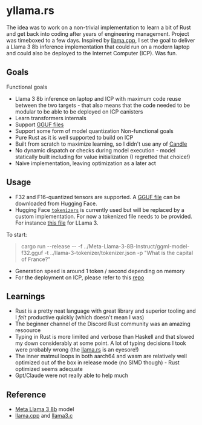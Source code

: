# yllama.rs

The idea was to work on a non-trivial implementation to learn a bit of Rust and get back into coding after years of engineering management. Project was timeboxed to a few days. Inspired by [llama.cpp](https://github.com/ggerganov/llama.cpp), I set the goal to deliver a Llama 3 8b inference implementation that could run on a modern laptop and could also be deployed to the Internet Computer (ICP). Was fun.

## Goals
Functional goals
* Llama 3 8b inference on laptop and ICP with maximum code reuse between the two targets - that also means that the code needed to be modular to be able to be deployed on ICP canisters
* Learn transformers internals
* Support [GGUF files](https://huggingface.co/docs/hub/en/gguf)
* Support some form of model quantization
Non-functional goals
* Pure Rust as it is well supported to build on ICP
* Built from scratch to maximize learning, so I didn't use any of [Candle](https://github.com/huggingface/candle)
* No dynamic dispatch or checks during model execution - model statically built including for value initialization (I regretted that choice!)
* Naive implementation, leaving optimization as a later act

## Usage
* F32 and F16-quantized tensors are supported. A [GGUF file](https://huggingface.co/bartowski/Meta-Llama-3-8B-Instruct-GGUF/blob/main/Meta-Llama-3-8B-Instruct-fp32.gguf) can be downloaded from Hugging Face.
* Hugging Face [`tokenizers`](https://docs.rs/tokenizers/0.19.1/tokenizers/) is currently used but will be replaced by a custom implementation. For now a tokenized file needs to be provided. For instance [this file](https://huggingface.co/meta-llama/Meta-Llama-3-8B-Instruct/blob/main/tokenizer.json) for LLama 3. 

To start:
> cargo run --release -- -f ../Meta-Llama-3-8B-Instruct/ggml-model-f32.gguf -t ../llama-3-tokenizer/tokenizer.json -p "What is the capital of France?"

* Generation speed is around 1 token / second depending on memory
* For the deployment on ICP, please refer to this [repo](https://github.com/gip/yllama.oc)

## Learnings
* Rust is a pretty neat language with great library and superior tooling and I _felt_ productive quickly (which doesn't mean I was)
* The beginner channel of the Discord Rust community was an amazing resoource
* Typing in Rust is more limited and verbose than Haskell and that slowed my down considerably at some point. A lot of typing decisions I took were probably wrong (the [llama.rs](https://github.com/gip/yllama.rs/blob/main/yllama/src/llama.rs) is an eyesore!)
* The inner matmul loops in both aarch64 and wasm are relatively well optimized out of the box in release mode (no SIMD though) - Rust optimized seems adequate
* Gpt/Claude were not really able to help much

## Reference
* [Meta Llama 3 8b](https://huggingface.co/meta-llama/Meta-Llama-3-8B-Instruct) model
* [llama.cpp](https://github.com/ggerganov/llama.cpp) and [llama3.c](https://github.com/jameswdelancey/llama3.c)

